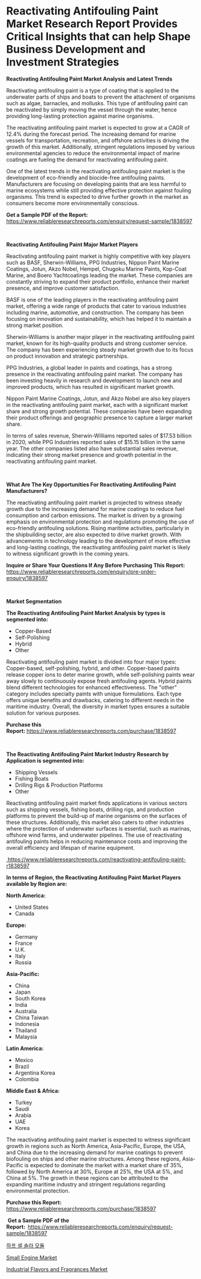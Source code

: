 <p><h1>Reactivating Antifouling Paint Market Research Report Provides Critical Insights that can help Shape Business Development and Investment Strategies</h1></p><p><strong>Reactivating Antifouling Paint Market Analysis and Latest Trends</strong></p>
<p><p>Reactivating antifouling paint is a type of coating that is applied to the underwater parts of ships and boats to prevent the attachment of organisms such as algae, barnacles, and mollusks. This type of antifouling paint can be reactivated by simply moving the vessel through the water, hence providing long-lasting protection against marine organisms.</p><p>The reactivating antifouling paint market is expected to grow at a CAGR of 12.4% during the forecast period. The increasing demand for marine vessels for transportation, recreation, and offshore activities is driving the growth of this market. Additionally, stringent regulations imposed by various environmental agencies to reduce the environmental impact of marine coatings are fueling the demand for reactivating antifouling paint.</p><p>One of the latest trends in the reactivating antifouling paint market is the development of eco-friendly and biocide-free antifouling paints. Manufacturers are focusing on developing paints that are less harmful to marine ecosystems while still providing effective protection against fouling organisms. This trend is expected to drive further growth in the market as consumers become more environmentally conscious.</p></p>
<p><strong>Get a Sample PDF of the Report:&nbsp;</strong> <a href="https://www.reliableresearchreports.com/enquiry/request-sample/1838597">https://www.reliableresearchreports.com/enquiry/request-sample/1838597</a></p>
<p>&nbsp;</p>
<p><strong>Reactivating Antifouling Paint Major Market Players</strong></p>
<p><p>Reactivating antifouling paint market is highly competitive with key players such as BASF, Sherwin-Williams, PPG Industries, Nippon Paint Marine Coatings, Jotun, Akzo Nobel, Hempel, Chugoku Marine Paints, Kop-Coat Marine, and Boero Yachtcoatings leading the market. These companies are constantly striving to expand their product portfolio, enhance their market presence, and improve customer satisfaction. </p><p>BASF is one of the leading players in the reactivating antifouling paint market, offering a wide range of products that cater to various industries including marine, automotive, and construction. The company has been focusing on innovation and sustainability, which has helped it to maintain a strong market position.</p><p>Sherwin-Williams is another major player in the reactivating antifouling paint market, known for its high-quality products and strong customer service. The company has been experiencing steady market growth due to its focus on product innovation and strategic partnerships.</p><p>PPG Industries, a global leader in paints and coatings, has a strong presence in the reactivating antifouling paint market. The company has been investing heavily in research and development to launch new and improved products, which has resulted in significant market growth.</p><p>Nippon Paint Marine Coatings, Jotun, and Akzo Nobel are also key players in the reactivating antifouling paint market, each with a significant market share and strong growth potential. These companies have been expanding their product offerings and geographic presence to capture a larger market share.</p><p>In terms of sales revenue, Sherwin-Williams reported sales of $17.53 billion in 2020, while PPG Industries reported sales of $15.15 billion in the same year. The other companies listed also have substantial sales revenue, indicating their strong market presence and growth potential in the reactivating antifouling paint market.</p></p>
<p>&nbsp;</p>
<p><strong>What Are The Key Opportunities For Reactivating Antifouling Paint Manufacturers?</strong></p>
<p><p>The reactivating antifouling paint market is projected to witness steady growth due to the increasing demand for marine coatings to reduce fuel consumption and carbon emissions. The market is driven by a growing emphasis on environmental protection and regulations promoting the use of eco-friendly antifouling solutions. Rising maritime activities, particularly in the shipbuilding sector, are also expected to drive market growth. With advancements in technology leading to the development of more effective and long-lasting coatings, the reactivating antifouling paint market is likely to witness significant growth in the coming years.</p></p>
<p><strong>Inquire or Share Your Questions If Any Before Purchasing This Report:</strong> <a href="https://www.reliableresearchreports.com/enquiry/pre-order-enquiry/1838597">https://www.reliableresearchreports.com/enquiry/pre-order-enquiry/1838597</a></p>
<p>&nbsp;</p>
<p><strong>Market Segmentation</strong></p>
<p><strong>The Reactivating Antifouling Paint Market Analysis by types is segmented into:</strong></p>
<p><ul><li>Copper-Based</li><li>Self-Polishing</li><li>Hybrid</li><li>Other</li></ul></p>
<p><p>Reactivating antifouling paint market is divided into four major types: Copper-based, self-polishing, hybrid, and other. Copper-based paints release copper ions to deter marine growth, while self-polishing paints wear away slowly to continuously expose fresh antifouling agents. Hybrid paints blend different technologies for enhanced effectiveness. The "other" category includes specialty paints with unique formulations. Each type offers unique benefits and drawbacks, catering to different needs in the maritime industry. Overall, the diversity in market types ensures a suitable solution for various purposes.</p></p>
<p><strong>Purchase this Report:&nbsp;</strong><a href="https://www.reliableresearchreports.com/purchase/1838597">https://www.reliableresearchreports.com/purchase/1838597</a></p>
<p>&nbsp;</p>
<p><strong>The Reactivating Antifouling Paint Market Industry Research by Application is segmented into:</strong></p>
<p><ul><li>Shipping Vessels</li><li>Fishing Boats</li><li>Drilling Rigs & Production Platforms</li><li>Other</li></ul></p>
<p><p>Reactivating antifouling paint market finds applications in various sectors such as shipping vessels, fishing boats, drilling rigs, and production platforms to prevent the build-up of marine organisms on the surfaces of these structures. Additionally, this market also caters to other industries where the protection of underwater surfaces is essential, such as marinas, offshore wind farms, and underwater pipelines. The use of reactivating antifouling paints helps in reducing maintenance costs and improving the overall efficiency and lifespan of marine equipment.</p></p>
<p><a href="https://www.reliableresearchreports.com/reactivating-antifouling-paint-r1838597">&nbsp;https://www.reliableresearchreports.com/reactivating-antifouling-paint-r1838597</a></p>
<p><strong>In terms of Region, the Reactivating Antifouling Paint Market Players available by Region are:</strong></p>
<p>
    <p> <strong> North America: </strong>
        <ul>
            <li>United States</li>
            <li>Canada</li>
        </ul>
        </p> 
    <p> <strong> Europe: </strong>
        <ul>
            <li>Germany</li>
            <li>France</li>
            <li>U.K.</li>
            <li>Italy</li>
            <li>Russia</li>
        </ul>
        </p> 
    <p> <strong> Asia-Pacific: </strong>
        <ul>
            <li>China</li>
            <li>Japan</li>
            <li>South Korea</li>
            <li>India</li>
            <li>Australia</li>
            <li>China Taiwan</li>
            <li>Indonesia</li>
            <li>Thailand</li>
            <li>Malaysia</li>
        </ul>
        </p> 
    <p> <strong> Latin America: </strong>
        <ul>
            <li>Mexico</li>
            <li>Brazil</li>
            <li>Argentina Korea</li>
            <li>Colombia</li>
        </ul>
        </p> 
    <p> <strong> Middle East & Africa: </strong>
        <ul>
            <li>Turkey</li>
            <li>Saudi</li>
            <li>Arabia</li>
            <li>UAE</li>
            <li>Korea</li>
        </ul>
    </p>
    </p>
<p><p>The reactivating antifouling paint market is expected to witness significant growth in regions such as North America, Asia-Pacific, Europe, the USA, and China due to the increasing demand for marine coatings to prevent biofouling on ships and other marine structures. Among these regions, Asia-Pacific is expected to dominate the market with a market share of 35%, followed by North America at 30%, Europe at 25%, the USA at 5%, and China at 5%. The growth in these regions can be attributed to the expanding maritime industry and stringent regulations regarding environmental protection.</p></p>
<p><strong>Purchase this Report: </strong><a href="https://www.reliableresearchreports.com/purchase/1838597">https://www.reliableresearchreports.com/purchase/1838597</a></p>
<p>&nbsp;<strong>Get a Sample PDF of the Report:&nbsp;&nbsp;</strong><a href="https://www.reliableresearchreports.com/enquiry/request-sample/1838597">https://www.reliableresearchreports.com/enquiry/request-sample/1838597</a></p>
<p><strong></strong></p>
<p><p><a href="https://github.com/apple8975768/Market-Research-Report-List-1/blob/main/1820340144256.md">하프 셀 솔라 모듈</a></p><p><a href="https://issuu.com/reportprime-2/docs/small-engine-market-size-2030.pptx">Small Engine Market</a></p><p><a href="https://github.com/jerrycopelandthomaswsqd8q/Market-Research-Report-List-3/blob/main/industrial-flavors-and-fragrances-market.md">Industrial Flavors and Fragrances Market</a></p></p>